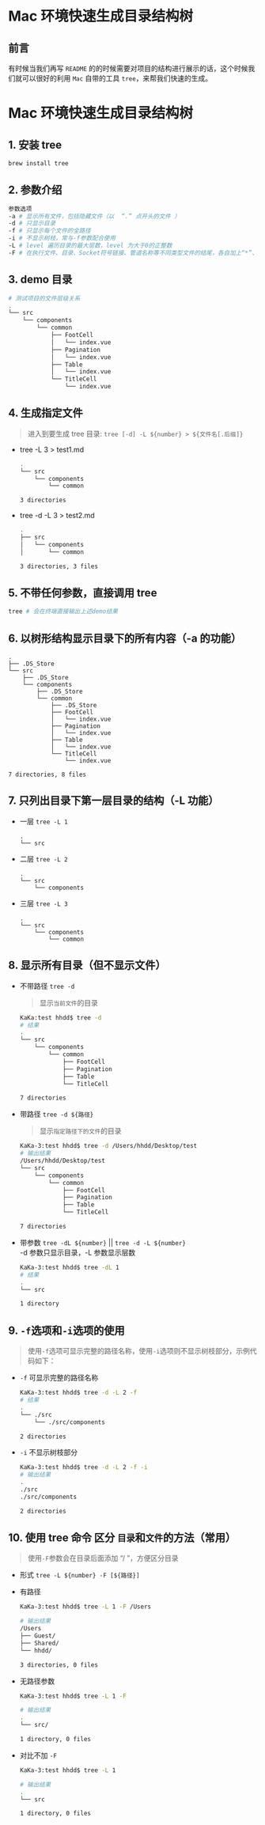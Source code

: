 <!--
 * @Description:  
 * @Author: xiehuaqiang
 * @FilePath: /kaka-blog/src/docs/kaka/terminal/未公开/tree生成目录结构.md
 * @Date: 2021-06-24 17:41:52
 * @LastEditTime: 2022-05-01 15:27:00
-->

# Mac 环境快速生成目录结构树

## 前言

有时候当我们再写 `README` 的的时候需要对项目的结构进行展示的话，这个时候我们就可以很好的利用 `Mac` 自带的工具 `tree`，来帮我们快速的生成。

# Mac 环境快速生成目录结构树

## 1. 安装 tree

```bash
brew install tree
```

## 2. 参数介绍

```bash
参数选项
-a # 显示所有文件，包括隐藏文件（以  “.” 点开头的文件 ）
-d # 只显示目录
-f # 只显示每个文件的全路径
-i # 不显示树枝，常与-f参数配合使用
-L # level 遍历目录的最大层数，level 为大于0的正整数
-F # 在执行文件、目录、Socket符号链接、管道名称等不同类型文件的结尾，各自加上“*”、 "/"、"="、"@"、"|"号、类似ls命令的-F选项
```

## 3. demo 目录

```bash
# 测试项目的文件层级关系
.
└── src
    └── components
        └── common
            ├── FootCell
            │   └── index.vue
            ├── Pagination
            │   └── index.vue
            ├── Table
            │   └── index.vue
            └── TitleCell
                └── index.vue
```

## 4. 生成指定文件

> 进入到要生成 tree 目录: `tree [-d] -L ${number} > ${文件名[.后缀]}`

- tree -L 3 > test1.md

  ```bash
  .
  └── src
      └── components
          └── common

  3 directories

  ```

- tree -d -L 3 > test2.md

  ```bash
  .
  ├── src
  │   └── components
  │       └── common

  3 directories, 3 files

  ```

## 5. 不带任何参数，直接调用 tree

```bash
tree # 会在终端直接输出上述demo结果
```

## 6. 以树形结构显示目录下的所有内容（-a 的功能）

```text
.
├── .DS_Store
└── src
    ├── .DS_Store
    └── components
        ├── .DS_Store
        └── common
            ├── .DS_Store
            ├── FootCell
            │   └── index.vue
            ├── Pagination
            │   └── index.vue
            ├── Table
            │   └── index.vue
            └── TitleCell
                └── index.vue

7 directories, 8 files
```

## 7. 只列出目录下第一层目录的结构（-L 功能）

- 一层 `tree -L 1`

  ```text
  .
  └── src
  ```

- 二层 `tree -L 2`

  ```text
  .
  └── src
      └── components
  ```

- 三层 `tree -L 3`

  ```text
  .
  └── src
      └── components
          └── common
  ```

## 8. 显示所有目录（但不显示文件）

- 不带路径 `tree -d`

  > 显示`当前文件`的目录

  ```bash
  KaKa:test hhdd$ tree -d
  # 结果
  .
  └── src
      └── components
          └── common
              ├── FootCell
              ├── Pagination
              ├── Table
              └── TitleCell

  7 directories
  ```

- 带路径 `tree -d ${路径}`

  > 显示`指定路径下的文件`的目录

  ```bash
  KaKa-3:test hhdd$ tree -d /Users/hhdd/Desktop/test
  # 输出结果
  /Users/hhdd/Desktop/test
  └── src
      └── components
          └── common
              ├── FootCell
              ├── Pagination
              ├── Table
              └── TitleCell

  7 directories
  ```

- 带参数 `tree -dL ${number}` || `tree -d -L ${number}`  
  -d 参数只显示目录，-L 参数显示层数

  ```bash
  KaKa-3:test hhdd$ tree -dL 1
  # 结果
  .
  └── src

  1 directory
  ```

## 9. `-f`选项和`-i`选项的使用

> 使用`-f`选项可显示完整的路径名称，使用`-i`选项则不显示树枝部分，示例代码如下：

- `-f` 可显示完整的路径名称

  ```bash
  KaKa-3:test hhdd$ tree -d -L 2 -f
  # 结果
  .
  └── ./src
      └── ./src/components

  2 directories
  ```

- `-i` 不显示树枝部分

  ```bash
  KaKa-3:test hhdd$ tree -d -L 2 -f -i
  # 输出结果
  .
  ./src
  ./src/components

  2 directories
  ```

## 10. 使用 tree 命令 区分 `目录`和`文件`的方法（常用）

> 使用`-F`参数会在目录后面添加 “/ ”，方便区分目录

- 形式 `tree -L ${number} -F [${路径}]`

- 有路径

  ```bash
  KaKa-3:test hhdd$ tree -L 1 -F /Users

  # 输出结果
  /Users
  ├── Guest/
  ├── Shared/
  └── hhdd/

  3 directories, 0 files
  ```

- 无路径参数

  ```bash
  KaKa-3:test hhdd$ tree -L 1 -F

  # 输出结果
  .
  └── src/

  1 directory, 0 files
  ```

- 对比不加 `-F`

  ```bash
  KaKa-3:test hhdd$ tree -L 1

  # 输出结果
  .
  └── src

  1 directory, 0 files
  ```

<!-- [阅读原文](https://blog.51cto.com/scajy/2317151) -->
